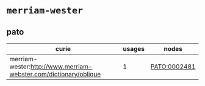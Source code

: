 # `merriam-wester`

## pato

| curie                                                            |   usages | nodes                                               |
|------------------------------------------------------------------|----------|-----------------------------------------------------|
| merriam-wester:http://www.merriam-webster.com/dictionary/oblique |        1 | [PATO:0002481](https://bioregistry.io/PATO:0002481) |

